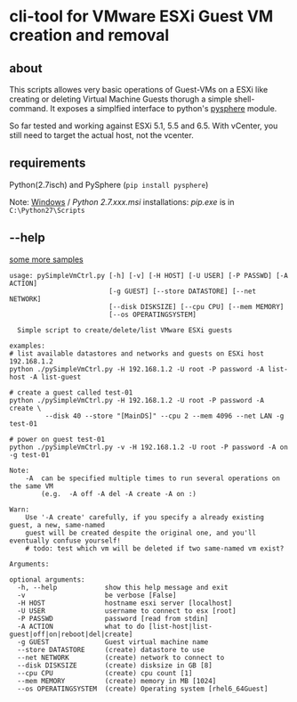 # cli-tool for VMware ESXi Guest VM creation and removal
## about

This scripts allowes very basic operations of Guest-VMs on a ESXi like creating or deleting Virtual Machine Guests thorugh a simple shell-command. It exposes a simplfied interface to python's [pysphere](https://pypi.python.org/pypi/pysphere) module. 

So far tested and working against ESXi 5.1, 5.5 and 6.5. With vCenter, you still need to target the actual host, not the vcenter.

## requirements
Python(2.7isch) and PySphere (```pip install pysphere```) 

Note: [Windows](https://www.python.org/downloads/release) / _Python 2.7.xxx.msi_ installations: _pip.exe_ is in ```C:\Python27\Scripts```

## --help
[some more samples](SAMPLE.md)
```$ python ./pySimpleVmCtrl.py --help
usage: pySimpleVmCtrl.py [-h] [-v] [-H HOST] [-U USER] [-P PASSWD] [-A ACTION]
                         [-g GUEST] [--store DATASTORE] [--net NETWORK]
                         [--disk DISKSIZE] [--cpu CPU] [--mem MEMORY]
                         [--os OPERATINGSYSTEM]

  Simple script to create/delete/list VMware ESXi guests

examples:
# list available datastores and networks and guests on ESXi host 192.168.1.2
python ./pySimpleVmCtrl.py -H 192.168.1.2 -U root -P password -A list-host -A list-guest

# create a guest called test-01
python ./pySimpleVmCtrl.py -H 192.168.1.2 -U root -P password -A create \
         --disk 40 --store "[MainDS]" --cpu 2 --mem 4096 --net LAN -g test-01

# power on guest test-01
python ./pySimpleVmCtrl.py -v -H 192.168.1.2 -U root -P password -A on -g test-01

Note:
    -A  can be specified multiple times to run several operations on the same VM
        (e.g.  -A off -A del -A create -A on :)

Warn:
    Use '-A create' carefully, if you specify a already existing guest, a new, same-named
    guest will be created despite the original one, and you'll eventually confuse yourself!
    # todo: test which vm will be deleted if two same-named vm exist?

Arguments:

optional arguments:
  -h, --help            show this help message and exit
  -v                    be verbose [False]
  -H HOST               hostname esxi server [localhost]
  -U USER               username to connect to esx [root]
  -P PASSWD             password [read from stdin]
  -A ACTION             what to do [list-host|list-guest|off|on|reboot|del|create]
  -g GUEST              Guest virtual machine name
  --store DATASTORE     (create) datastore to use
  --net NETWORK         (create) network to connect to
  --disk DISKSIZE       (create) disksize in GB [8]
  --cpu CPU             (create) cpu count [1]
  --mem MEMORY          (create) memory in MB [1024]
  --os OPERATINGSYSTEM  (create) Operating system [rhel6_64Guest]
```
